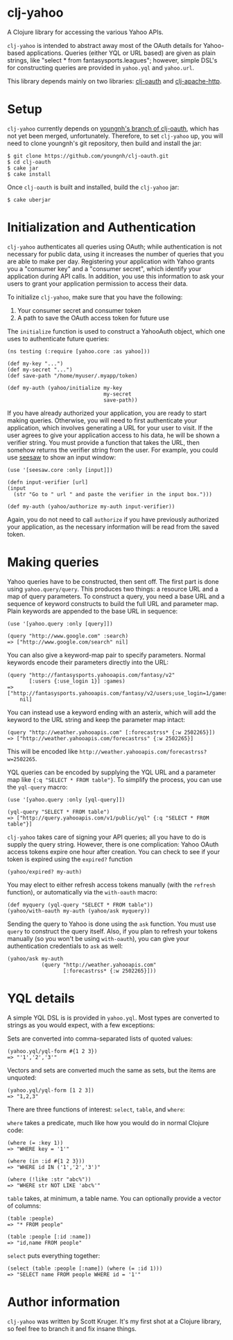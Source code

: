 # clj-yahoo #

A Clojure library for accessing the various Yahoo APIs.

`clj-yahoo` is intended to abstract away most of the OAuth details for 
Yahoo-based applications. Queries (either YQL or URL based) are given
as plain strings, like "select * from fantasysports.leagues"; however,
simple DSL's for constructing queries are provided in `yahoo.yql` and
`yahoo.url`.

This library depends mainly on two libraries:
[clj-oauth](https://github.com/mattrepl/clj-oauth) and
[clj-apache-http](https://github.com/rnewman/clj-apache-http). 


# Setup #

`clj-yahoo` currently depends on 
[youngnh's branch of clj-oauth](https://github.com/youngnh/clj-oauth), which
has not yet been merged, unfortunately. Therefore, to set `clj-yahoo` up, 
you will need to clone youngnh's git repository, then build and install the
jar:

    $ git clone https://github.com/youngnh/clj-oauth.git
    $ cd clj-oauth
    $ cake jar
    $ cake install

Once `clj-oauth` is built and installed, build the `clj-yahoo` jar:

    $ cake uberjar

# Initialization and Authentication #

`clj-yahoo` authenticates all queries using OAuth; while authentication is
not necessary for public data, using it increases the number of queries
that you are able to make per day. Registering your application with Yahoo
grants you a "consumer key" and a "consumer secret", which identify your
application during API calls. In addition, you use this information to ask
your users to grant your application permission to access their data.

To initialize `clj-yahoo`, make sure that you have the following:

1.  Your consumer secret and consumer token
2.  A path to save the OAuth access token for future use

The `initialize` function is used to construct a YahooAuth object, which
one uses to authenticate future queries:

    (ns testing (:require [yahoo.core :as yahoo]))
    
    (def my-key "...")
    (def my-secret "...")
    (def save-path "/home/myuser/.myapp/token)

    (def my-auth (yahoo/initialize my-key
                                   my-secret
                                   save-path)) 

If you have already authorized your application, you are ready to start
making queries. Otherwise, you will need to first authenticate your
application, which involves generating a URL for your user to visit. If
the user agrees to give your application access to his data, he will be
shown a verifier string. You must provide a function that takes the URL,
then somehow returns the verifier string from the user. For example, you could
use [seesaw](https://github.com/daveray/seesaw) to show an input window:

    (use '[seesaw.core :only [input]])

    (defn input-verifier [url]
    (input 
      (str "Go to " url " and paste the verifier in the input box.")))

    (def my-auth (yahoo/authorize my-auth input-verifier))

Again, you do not need to call `authorize` if you have previously authorized
your application, as the necessary information will be read from the saved
token.

# Making queries #

Yahoo queries have to be constructed, then sent off. The first part is done
using `yahoo.query/query`. This produces two things: a resource URL and
a map of query parameters. To construct a query, you need a base URL and
a sequence of keyword constructs to build the full URL and parameter map.
Plain keywords are appended to the base URL in sequence:

    (use '[yahoo.query :only [query]])

    (query "http://www.google.com" :search)
    => ["http://www.google.com/search" nil]

You can also give a keyword-map pair to specify parameters. Normal keywords
encode their parameters directly into the URL:

    (query "http://fantasysports.yahooapis.com/fantasy/v2" 
           [:users {:use_login 1}] :games)
    => ["http://fantasysports.yahooapis.com/fantasy/v2/users;use_login=1/games"
        nil]

You can instead use a keyword ending with an asterix, which will add the
keyword to the URL string and keep the parameter map intact:

    (query "http://weather.yahooapis.com" [:forecastrss* {:w 2502265}])
    => ["http://weather.yahooapis.com/forecastrss" {:w 2502265}]

This will be encoded like `http://weather.yahooapis.com/forecastrss?w=2502265`.

YQL queries can be encoded by supplying the YQL URL and a parameter map
like `{:q "SELECT * FROM table"}`. To simplify the process, you can use
the `yql-query` macro:

    (use '[yahoo.query :only [yql-query]])

    (yql-query "SELECT * FROM table")
    => ["http://query.yahooapis.com/v1/public/yql" {:q "SELECT * FROM table"}]

`clj-yahoo` takes care of signing your API queries; all you have to do is
supply the query string. However, there is one complication: Yahoo OAuth 
access tokens expire one hour after creation. You can check to see if your
token is expired using the `expired?` function

    (yahoo/expired? my-auth)

You may elect to either refresh access tokens manually (with the `refresh` 
function), or automatically via the `with-oauth` macro:

    (def myquery (yql-query "SELECT * FROM table"))
    (yahoo/with-oauth my-auth (yahoo/ask myquery))

Sending the query to Yahoo is done using the `ask` function. You must use
`query` to construct the query itself. Also, if you plan to refresh your
tokens manually (so you won't be using `with-oauth`), you can give your
authentication credentials to `ask` as well:

    (yahoo/ask my-auth 
               (query "http://weather.yahooapis.com" 
                      [:forecastrss* {:w 2502265}]))

# YQL details #

A simple YQL DSL is is provided in `yahoo.yql`. Most types are converted to 
strings as you would expect, with a few exceptions:

Sets are converted into comma-separated lists of quoted values:

    (yahoo.yql/yql-form #{1 2 3})
    => "'1','2','3'"

Vectors and sets are converted much the same as sets, but the items are unquoted:

    (yahoo.yql/yql-form [1 2 3])
    => "1,2,3"

There are three functions of interest: `select`, `table`, and `where`:

`where` takes a predicate, much like how you would do in normal Clojure code:

    (where (= :key 1))
    => "WHERE key = '1'"

    (where (in :id #{1 2 3}))
    => "WHERE id IN ('1','2','3')"

    (where (!like :str "abc%"))
    => "WHERE str NOT LIKE 'abc%'"

`table` takes, at minimum, a table name. You can optionally provide a vector of columns:

    (table :people)
    => "* FROM people"

    (table :people [:id :name])
    => "id,name FROM people"

`select` puts everything together:


    (select (table :people [:name]) (where (= :id 1)))
    => "SELECT name FROM people WHERE id = '1'"

# Author information #

`clj-yahoo` was written by Scott Kruger. It's my first shot at a Clojure 
library, so feel free to branch it and fix insane things.
